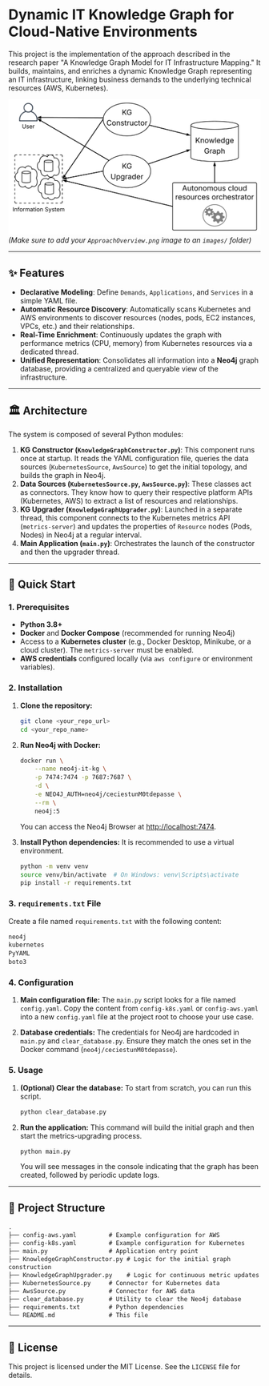 # Dynamic IT Knowledge Graph for Cloud-Native Environments

This project is the implementation of the approach described in the research paper "A Knowledge Graph Model for IT Infrastructure Mapping." It builds, maintains, and enriches a dynamic Knowledge Graph representing an IT infrastructure, linking business demands to the underlying technical resources (AWS, Kubernetes).

![Architecture Overview](images/ApproachOverview.png)
*(Make sure to add your `ApproachOverview.png` image to an `images/` folder)*

---

## ✨ Features

* **Declarative Modeling**: Define `Demands`, `Applications`, and `Services` in a simple YAML file.
* **Automatic Resource Discovery**: Automatically scans Kubernetes and AWS environments to discover resources (nodes, pods, EC2 instances, VPCs, etc.) and their relationships.
* **Real-Time Enrichment**: Continuously updates the graph with performance metrics (CPU, memory) from Kubernetes resources via a dedicated thread.
* **Unified Representation**: Consolidates all information into a **Neo4j** graph database, providing a centralized and queryable view of the infrastructure.

---

## 🏛️ Architecture

The system is composed of several Python modules:

1.  **KG Constructor (`KnowledgeGraphConstructor.py`)**: This component runs once at startup. It reads the YAML configuration file, queries the data sources (`KubernetesSource`, `AwsSource`) to get the initial topology, and builds the graph in Neo4j.
2.  **Data Sources (`KubernetesSource.py`, `AwsSource.py`)**: These classes act as connectors. They know how to query their respective platform APIs (Kubernetes, AWS) to extract a list of resources and relationships.
3.  **KG Upgrader (`KnowledgeGraphUpgrader.py`)**: Launched in a separate thread, this component connects to the Kubernetes metrics API (`metrics-server`) and updates the properties of `Resource` nodes (Pods, Nodes) in Neo4j at a regular interval.
4.  **Main Application (`main.py`)**: Orchestrates the launch of the constructor and then the upgrader thread.

---

## 🚀 Quick Start

### 1. Prerequisites

* **Python 3.8+**
* **Docker** and **Docker Compose** (recommended for running Neo4j)
* Access to a **Kubernetes cluster** (e.g., Docker Desktop, Minikube, or a cloud cluster). The `metrics-server` must be enabled.
* **AWS credentials** configured locally (via `aws configure` or environment variables).

### 2. Installation

1.  **Clone the repository:**
    ```bash
    git clone <your_repo_url>
    cd <your_repo_name>
    ```

2.  **Run Neo4j with Docker:**
    ```bash
    docker run \
        --name neo4j-it-kg \
        -p 7474:7474 -p 7687:7687 \
        -d \
        -e NEO4J_AUTH=neo4j/ceciestunM0tdepasse \
        --rm \
        neo4j:5
    ```
    You can access the Neo4j Browser at [http://localhost:7474](http://localhost:7474).

3.  **Install Python dependencies:**
    It is recommended to use a virtual environment.
    ```bash
    python -m venv venv
    source venv/bin/activate  # On Windows: venv\Scripts\activate
    pip install -r requirements.txt
    ```

### 3. `requirements.txt` File

Create a file named `requirements.txt` with the following content:
```txt
neo4j
kubernetes
PyYAML
boto3
```

### 4. Configuration

1.  **Main configuration file:**
    The `main.py` script looks for a file named `config.yaml`. Copy the content from `config-k8s.yaml` or `config-aws.yaml` into a new `config.yaml` file at the project root to choose your use case.

2.  **Database credentials:**
    The credentials for Neo4j are hardcoded in `main.py` and `clear_database.py`. Ensure they match the ones set in the Docker command (`neo4j/ceciestunM0tdepasse`).

### 5. Usage

1.  **(Optional) Clear the database:**
    To start from scratch, you can run this script.
    ```bash
    python clear_database.py
    ```

2.  **Run the application:**
    This command will build the initial graph and then start the metrics-upgrading process.
    ```bash
    python main.py
    ```
    You will see messages in the console indicating that the graph has been created, followed by periodic update logs.

---

## 📂 Project Structure

```
.
├── config-aws.yaml         # Example configuration for AWS
├── config-k8s.yaml         # Example configuration for Kubernetes
├── main.py                 # Application entry point
├── KnowledgeGraphConstructor.py # Logic for the initial graph construction
├── KnowledgeGraphUpgrader.py    # Logic for continuous metric updates
├── KubernetesSource.py     # Connector for Kubernetes data
├── AwsSource.py            # Connector for AWS data
├── clear_database.py       # Utility to clear the Neo4j database
├── requirements.txt        # Python dependencies
└── README.md               # This file
```

---

## 📜 License

This project is licensed under the MIT License. See the `LICENSE` file for details.